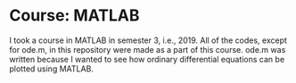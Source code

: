 # Course: MATLAB  
I took a course in MATLAB in semester 3, i.e., 2019. All of the codes, except for ode.m,  in this repository were made as a part of this course. ode.m was written because I wanted to see how ordinary differential equations can be plotted using MATLAB. 
